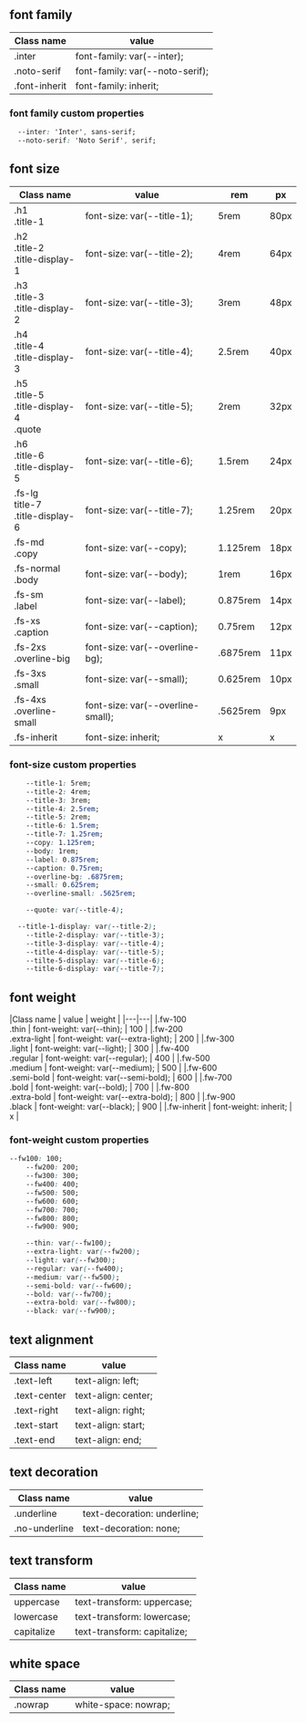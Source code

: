 
## font family
|Class name | value   |
|---|---|
|.inter | 	font-family: var(--inter); |
|.noto-serif | 	font-family: var(--noto-serif); |
|.font-inherit | 	font-family: inherit; |

### font family custom properties
```css
  --inter: 'Inter', sans-serif;
  --noto-serif: 'Noto Serif', serif;
```

## font size
|Class name | value   | rem | px |
|---|---|---|---|
|.h1<br/>.title-1 | 	font-size: var(--title-1); | 5rem | 80px |
|.h2<br/>.title-2<br/>.title-display-1 | 	font-size: var(--title-2); | 4rem | 64px |
|.h3<br/>.title-3<br/>.title-display-2 | 	font-size: var(--title-3); | 3rem | 48px |
|.h4<br/>.title-4<br/>.title-display-3 | 	font-size: var(--title-4); | 2.5rem | 40px |
|.h5<br/>.title-5<br/>.title-display-4<br/>.quote | 	font-size: var(--title-5); | 2rem | 32px |
|.h6<br/>.title-6<br/>.title-display-5 | 	font-size: var(--title-6); | 1.5rem | 24px |
|.fs-lg<br/>title-7<br/>.title-display-6 | 	font-size: var(--title-7); | 1.25rem | 20px |
|.fs-md<br/>.copy| 	font-size: var(--copy); | 1.125rem | 18px |
|.fs-normal<br/>.body | 	font-size: var(--body); | 1rem | 16px |
|.fs-sm<br/>.label | 	font-size: var(--label); | 0.875rem | 14px |
|.fs-xs<br/>.caption | 	font-size: var(--caption); | 0.75rem | 12px |
|.fs-2xs<br/>.overline-big | 	font-size: var(--overline-bg); | .6875rem | 11px |
|.fs-3xs<br/>.small | 	font-size: var(--small); | 0.625rem | 10px |
|.fs-4xs<br/>.overline-small | 	font-size: var(--overline-small); | .5625rem | 9px |
|.fs-inherit | 	font-size: inherit; | x | x |

### font-size custom properties
```css
	--title-1: 5rem;
	--title-2: 4rem;
	--title-3: 3rem;
	--title-4: 2.5rem;
	--title-5: 2rem;
	--title-6: 1.5rem;
	--title-7: 1.25rem;
	--copy: 1.125rem;
	--body: 1rem;
	--label: 0.875rem;
	--caption: 0.75rem;
	--overline-bg: .6875rem;
	--small: 0.625rem;
	--overline-small: .5625rem;

	--quote: var(--title-4);

  --title-1-display: var(--title-2);
	--title-2-display: var(--title-3);
	--title-3-display: var(--title-4);
	--title-4-display: var(--title-5);
	--tilte-5-display: var(--title-6);
	--title-6-display: var(--title-7);
```

## font weight
|Class name | value   | weight |
|---|---|
|.fw-100<br/>.thin | 	font-weight: var(--thin); | 100 |
|.fw-200<br/>.extra-light | 	font-weight: var(--extra-light); | 200 |
|.fw-300<br/>.light | 	font-weight: var(--light); | 300 |
|.fw-400<br/>.regular | 	font-weight: var(--regular); | 400 |
|.fw-500<br/>.medium | 	font-weight: var(--medium); |	500 |
|.fw-600<br/>.semi-bold | 	font-weight: var(--semi-bold); | 600 |
|.fw-700<br/>.bold | 	font-weight: var(--bold); | 700 |
|.fw-800<br/>.extra-bold | 	font-weight: var(--extra-bold); | 800 |
|.fw-900<br/>.black | 	font-weight: var(--black); | 900 |
|.fw-inherit | 	font-weight: inherit; | x |

### font-weight custom properties
```css
--fw100: 100;
	--fw200: 200;
	--fw300: 300;
	--fw400: 400;
	--fw500: 500;
	--fw600: 600;
	--fw700: 700;
	--fw800: 800;
	--fw900: 900;

	--thin: var(--fw100);
	--extra-light: var(--fw200);
	--light: var(--fw300);
	--regular: var(--fw400);
	--medium: var(--fw500);
	--semi-bold: var(--fw600);
	--bold: var(--fw700);
	--extra-bold: var(--fw800);
	--black: var(--fw900);
```
## text alignment
|Class name | value   |
|---|---|
|.text-left | 	text-align: left; |
|.text-center | 	text-align: center; |
|.text-right | 	text-align: right; |
|.text-start | 	text-align: start; |
|.text-end | 	text-align: end; |

## text decoration
|Class name | value   |
|---|---|
|.underline | 	text-decoration: underline; |
|.no-underline | 	text-decoration: none; |

## text transform
|Class name | value   |
|---|---|
|uppercase | 	text-transform: uppercase; |
|lowercase | 	text-transform: lowercase; |
|capitalize | text-transform: capitalize; |

## white space
|Class name | value   |
|---|---|
|.nowrap | 	white-space: nowrap; |
